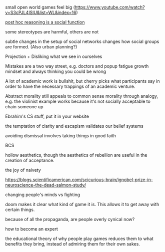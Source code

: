 small open world games feel big
(https://www.youtube.com/watch?v=S3cPJL4ISlU&list=WL&index=16)

[post hoc reasoning is a social function](https://www.youtube.com/watch?v=_ArVh3Cj9rw&list=PLM0XOPE-p91H0bY1nrHPiSILBMsCEJ6AL&index=10&t=180s)

some stereotypes are harmful, others are not

subtle changes in the setup of social networks changes how social groups are formed. (Also urban planning?)

Projection + Disliking what we see in ourselves

Mistakes are a two way street, e.g. doctors and popup fatigue
growth mindset and always thinking you could be wrong

A lot of academic work is bullshit, but cherry picks what participants say in order to have the necessary trappings of an academic venture.

Abstract morality still appeals to common sense morality through analogy, e.g. the violinist example works because it's not socially acceptable to chain someone up

Ebrahim's CS stuff, put it in your website

the temptation of clarity and escapism validates our belief systems

avoiding dismissal involves taking things in good faith

BCS

hollow aesthetics, though the aesthetics of rebellion are useful in the creation of acceptance.

the joy of naivety

https://blogs.scientificamerican.com/scicurious-brain/ignobel-prize-in-neuroscience-the-dead-salmon-study/

changing people's minds vs fighting

doom makes it clear what kind of game it is. This allows it to get away with certain things.

because of all the propaganda, are people overly cynical now?

how to become an expert

the educational theory of why people play games reduces them to what benefits they bring, instead of admiring them for their own sakes.
